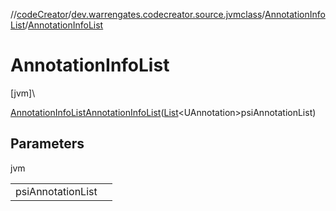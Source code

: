 //[codeCreator](../../../index.md)/[dev.warrengates.codecreator.source.jvmclass](../index.md)/[AnnotationInfoList](index.md)/[AnnotationInfoList](-annotation-info-list.md)

# AnnotationInfoList

[jvm]\

[AnnotationInfoList](index.md)[AnnotationInfoList](-annotation-info-list.md)([List](https://docs.oracle.com/javase/8/docs/api/java/util/List.html)&lt;UAnnotation&gt;psiAnnotationList)

## Parameters

jvm

| | |
|---|---|
| psiAnnotationList |  |
